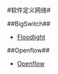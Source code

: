 #软件定义网络#

##BigSwitch##
* [Floodlight](http://www.projectfloodlight.org/floodlight/)

##Openflow##
* [Openflow](http://archive.openflow.org/)
